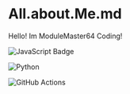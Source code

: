 # All.about.Me.md
Hello! Im ModuleMaster64
Coding!


![JavaScript Badge](https://img.shields.io/badge/javascript-%23323330.svg?style=for-the-badge&logo=javascript&logoColor=%23F7DF1E)

![Python](https://img.shields.io/badge/Python-3776AB?style=for-the-badge&logo=python&logoColor=white)

![GitHub Actions](https://img.shields.io/badge/GitHub_Actions-2088FF?style=for-the-badge&logo=github-actions&logoColor=white)


